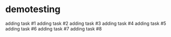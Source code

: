 # demotesting

adding task #1
adding task #2
adding task #3
adding task #4
adding task #5
adding task #6
adding task #7
adding task #8

